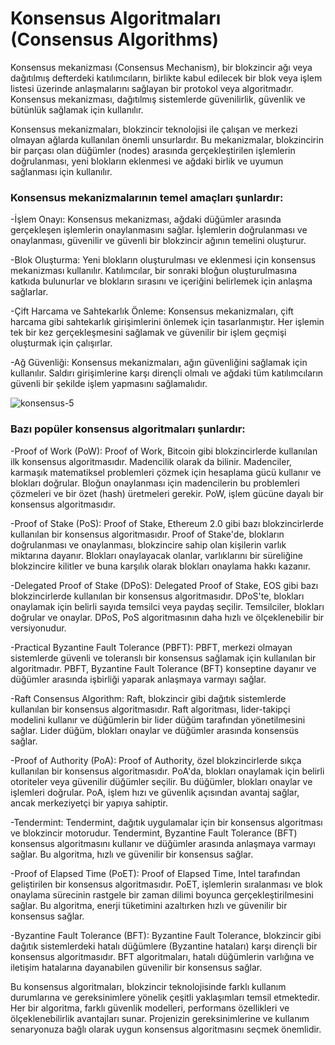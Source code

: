 # Konsensus Algoritmaları (Consensus Algorithms)

Konsensus mekanizması (Consensus Mechanism), bir blokzincir ağı veya dağıtılmış defterdeki katılımcıların, birlikte kabul edilecek bir blok veya işlem listesi üzerinde anlaşmalarını sağlayan bir protokol veya algoritmadır. Konsensus mekanizması, dağıtılmış sistemlerde güvenilirlik, güvenlik ve bütünlük sağlamak için kullanılır.

Konsensus mekanizmaları, blokzincir teknolojisi ile çalışan ve merkezi olmayan ağlarda kullanılan önemli unsurlardır. Bu mekanizmalar, blokzincirin bir parçası olan düğümler (nodes) arasında gerçekleştirilen işlemlerin doğrulanması, yeni blokların eklenmesi ve ağdaki birlik ve uyumun sağlanması için kullanılır.

###   Konsensus mekanizmalarının temel amaçları şunlardır:
  
-İşlem Onayı: Konsensus mekanizması, ağdaki düğümler arasında gerçekleşen işlemlerin onaylanmasını sağlar. İşlemlerin doğrulanması ve onaylanması, güvenilir ve güvenli bir blokzincir ağının temelini oluşturur.

-Blok Oluşturma: Yeni blokların oluşturulması ve eklenmesi için konsensus mekanizması kullanılır. Katılımcılar, bir sonraki bloğun oluşturulmasına katkıda bulunurlar ve blokların sırasını ve içeriğini belirlemek için anlaşma sağlarlar.

-Çift Harcama ve Sahtekarlık Önleme: Konsensus mekanizmaları, çift harcama gibi sahtekarlık girişimlerini önlemek için tasarlanmıştır. Her işlemin tek bir kez gerçekleşmesini sağlamak ve güvenilir bir işlem geçmişi oluşturmak için çalışırlar.

-Ağ Güvenliği: Konsensus mekanizmaları, ağın güvenliğini sağlamak için kullanılır. Saldırı girişimlerine karşı dirençli olmalı ve ağdaki tüm katılımcıların güvenli bir şekilde işlem yapmasını sağlamalıdır.

![konsensus-5](https://github.com/umaysafak/Blockchain-Temelleri/assets/83416728/d84cbd55-b5a3-4ce5-8401-9271bb523b7b)


###   Bazı popüler konsensus algoritmaları şunlardır:
  
-Proof of Work (PoW): Proof of Work, Bitcoin gibi blokzincirlerde kullanılan ilk konsensus algoritmasıdır. Madencilik olarak da bilinir. Madenciler, karmaşık matematiksel problemleri çözmek için hesaplama gücü kullanır ve blokları doğrular. Bloğun onaylanması için madencilerin bu problemleri çözmeleri ve bir özet (hash) üretmeleri gerekir. PoW, işlem gücüne dayalı bir konsensus algoritmasıdır.

-Proof of Stake (PoS): Proof of Stake, Ethereum 2.0 gibi bazı blokzincirlerde kullanılan bir konsensus algoritmasıdır. Proof of Stake'de, blokların doğrulanması ve onaylanması, blokzincire sahip olan kişilerin varlık miktarına dayanır. Blokları onaylayacak olanlar, varlıklarını bir süreliğine blokzincire kilitler ve buna karşılık olarak blokları onaylama hakkı kazanır.

-Delegated Proof of Stake (DPoS): Delegated Proof of Stake, EOS gibi bazı blokzincirlerde kullanılan bir konsensus algoritmasıdır. DPoS'te, blokları onaylamak için belirli sayıda temsilci veya paydaş seçilir. Temsilciler, blokları doğrular ve onaylar. DPoS, PoS algoritmasının daha hızlı ve ölçeklenebilir bir versiyonudur.

-Practical Byzantine Fault Tolerance (PBFT): PBFT, merkezi olmayan sistemlerde güvenli ve toleranslı bir konsensus sağlamak için kullanılan bir algoritmadır. PBFT, Byzantine Fault Tolerance (BFT) konseptine dayanır ve düğümler arasında işbirliği yaparak anlaşmaya varmayı sağlar.

-Raft Consensus Algorithm: Raft, blokzincir gibi dağıtık sistemlerde kullanılan bir konsensus algoritmasıdır. Raft algoritması, lider-takipçi modelini kullanır ve düğümlerin bir lider düğüm tarafından yönetilmesini sağlar. Lider düğüm, blokları onaylar ve düğümler arasında konsensüs sağlar.

-Proof of Authority (PoA): Proof of Authority, özel blokzincirlerde sıkça kullanılan bir konsensus algoritmasıdır. PoA'da, blokları onaylamak için belirli otoriteler veya güvenilir düğümler seçilir. Bu düğümler, blokları onaylar ve işlemleri doğrular. PoA, işlem hızı ve güvenlik açısından avantaj sağlar, ancak merkeziyetçi bir yapıya sahiptir.

-Tendermint: Tendermint, dağıtık uygulamalar için bir konsensus algoritması ve blokzincir motorudur. Tendermint, Byzantine Fault Tolerance (BFT) konsensus algoritmasını kullanır ve düğümler arasında anlaşmaya varmayı sağlar. Bu algoritma, hızlı ve güvenilir bir konsensus sağlar.

-Proof of Elapsed Time (PoET): Proof of Elapsed Time, Intel tarafından geliştirilen bir konsensus algoritmasıdır. PoET, işlemlerin sıralanması ve blok onaylama sürecinin rastgele bir zaman dilimi boyunca gerçekleştirilmesini sağlar. Bu algoritma, enerji tüketimini azaltırken hızlı ve güvenilir bir konsensus sağlar.

-Byzantine Fault Tolerance (BFT): Byzantine Fault Tolerance, blokzincir gibi dağıtık sistemlerdeki hatalı düğümlere (Byzantine hataları) karşı dirençli bir konsensus algoritmasıdır. BFT algoritmaları, hatalı düğümlerin varlığına ve iletişim hatalarına dayanabilen güvenilir bir konsensus sağlar.

Bu konsensus algoritmaları, blokzincir teknolojisinde farklı kullanım durumlarına ve gereksinimlere yönelik çeşitli yaklaşımları temsil etmektedir. Her bir algoritma, farklı güvenlik modelleri, performans özellikleri ve ölçeklenebilirlik avantajları sunar. Projenizin gereksinimlerine ve kullanım senaryonuza bağlı olarak uygun konsensus algoritmasını seçmek önemlidir.

